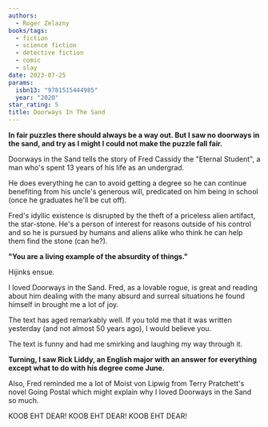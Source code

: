 ```yaml
---
authors:
  - Roger Zelazny
books/tags:
  - fiction
  - science fiction
  - detective fiction
  - comic
  - slay
date: 2023-07-25
params:
  isbn13: "9781515444985"
  year: "2020"
star_rating: 5
title: Doorways In The Sand
---
```


**In fair puzzles there should always be a way out. But I saw no doorways in the sand, and try as I might I could not make the puzzle fall fair.**

Doorways in the Sand tells the story of Fred Cassidy the "Eternal Student", a man who's spent 13 years of his life as an undergrad.

He does everything he can to avoid getting a degree so he can continue benefiting from his uncle's generous will, predicated on him being in school (once he graduates he'll be cut off).

Fred's idyllic existence is disrupted by the theft of a priceless alien artifact, the star-stone. He's a person of interest for reasons outside of his control and so he is pursued by humans and aliens alike who think he can help them find the stone (can he?).

**"You are a living example of the absurdity of things."**

Hijinks ensue.

<!--more-->

I loved Doorways in the Sand. Fred, as a lovable rogue, is great and reading about him dealing with the many absurd and surreal situations he found himself in brought me a lot of joy.

The text has aged remarkably well. If you told me that it was written yesterday (and not almost 50 years ago), I would believe you.

The text is funny and had me smirking and laughing my way through it.

**Turning, I saw Rick Liddy, an English major with an answer for everything except what to do with his degree come June.**

Also, Fred reminded me a lot of Moist von Lipwig from Terry Pratchett's novel Going Postal which might explain why I loved Doorways in the Sand so much.

KOOB EHT DEAR! KOOB EHT DEAR! KOOB EHT DEAR!
